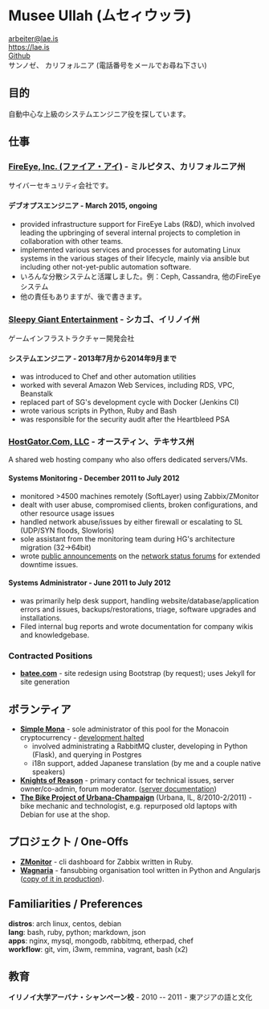 # Musee Ullah (ムセィウッラ)

<arbeiter@lae.is>  
<https://lae.is>  
[Github](http://www.github.com/lae)  
サンノゼ、 カリフォルニア 
(電話番号をメールでお尋ね下さい)

## 目的

自動中心な上級のシステムエンジニア役を探しています。

## 仕事

### [FireEye, Inc. (ファイア・アイ)](https://fireeye.jp) - ミルピタス、カリフォルニア州

サイバーセキュリティ会社です。

#### デブオプスエンジニア - March 2015, ongoing

- provided infrastructure support for FireEye Labs (R&D), which involved 
  leading the upbringing of several internal projects to completion in 
  collaboration with other teams.
- implemented various services and processes for automating Linux systems in 
  the various stages of their lifecycle, mainly via ansible but including other 
  not-yet-public automation software.
- いろんな分散システムと活躍しました。例：Ceph, Cassandra, 他のFireEyeシステム
- 他の責任もありますが、後で書きます。

### [Sleepy Giant Entertainment](http://sleepygiant.com) - シカゴ、イリノイ州

ゲームインフラストラクチャー開発会社

#### システムエンジニア - 2013年7月から2014年9月まで

- was introduced to Chef and other automation utilities
- worked with several Amazon Web Services, including RDS, VPC, Beanstalk
- replaced part of SG's development cycle with Docker (Jenkins CI)
- wrote various scripts in Python, Ruby and Bash
- was responsible for the security audit after the Heartbleed PSA

### [HostGator.Com, LLC](http://hostgator.com) - オースティン、テキサス州

A shared web hosting company who also offers dedicated servers/VMs.

#### Systems Monitoring - December 2011 to July 2012

- monitored >4500 machines remotely (SoftLayer) using Zabbix/ZMonitor
- dealt with user abuse, compromised clients, broken configurations, and other resource usage issues
- handled network abuse/issues by either firewall or escalating to SL (UDP/SYN floods, Slowloris)
- sole assistant from the monitoring team during HG's architecture migration (32->64bit)
- wrote [public announcements](http://forums.hostgator.com/search.php?do=finduser&u=126179) 
  on the [network status forums](http://forums.hostgator.com/network-status-f14.html) 
  for extended downtime issues.  

#### Systems Administrator - June 2011 to July 2012

- was primarily help desk support, handling website/database/application errors and
  issues, backups/restorations, triage, software upgrades and installations.
- Filed internal bug reports and wrote documentation for company wikis and knowledgebase.

### Contracted Positions

* [**batee.com**](http://batee.com) - site redesign using Bootstrap (by 
  request); uses Jekyll for site generation

## ボランティア

* [**Simple Mona**](http://simplemona.com) - sole administrator of this pool 
  for the Monacoin cryptocurrency - 
  [development halted](https://github.com/liliff/simplemona)  
  - involved administrating a RabbitMQ cluster, developing in Python (Flask),
    and querying in Postgres  
  - i18n support, added Japanese translation (by me and a couple native speakers)  
* [**Knights of Reason**](http://knightsofreason.net) - primary contact for 
  technical issues, server owner/co-admin, forum moderator. 
  ([server documentation](https://wiki.milkteafuzz.com))  
* [**The Bike Project of Urbana-Champaign**](http://thebikeproject.org) 
  (Urbana, IL, 8/2010-2/2011) - bike mechanic and technologist, e.g. repurposed 
  old laptops with Debian for use at the shop.  

## プロジェクト / One-Offs

* [**ZMonitor**](https://github.com/lae/zmonitor) - cli dashboard for Zabbix 
  written in Ruby.  
* [**Wagnaria**](https://github.com/lae/wagnaria) - fansubbing organisation 
  tool written in Python and Angularjs 
  ([copy of it in production](https://c.milkteafuzz.com/)).  

## Familiarities / Preferences

**distros**: arch linux, centos, debian  
**lang**: bash, ruby, python; markdown, json  
**apps**: nginx, mysql, mongodb, rabbitmq, etherpad, chef  
**workflow**: git, vim, i3wm, remmina, vagrant, bash (x2)

## 教育

**イリノイ大学アーバナ・シャンぺーン校** - 2010 -- 2011 - 東アジアの語と文化
